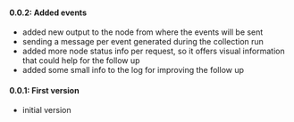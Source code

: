 #### 0.0.2: Added events

 - added new output to the node from where the events will be sent
 - sending a message per event generated during the collection run
 - added more node status info per request, so it offers visual information that could help for the follow up
 - added some small info to the log for improving the follow up

#### 0.0.1: First version

 - initial version
